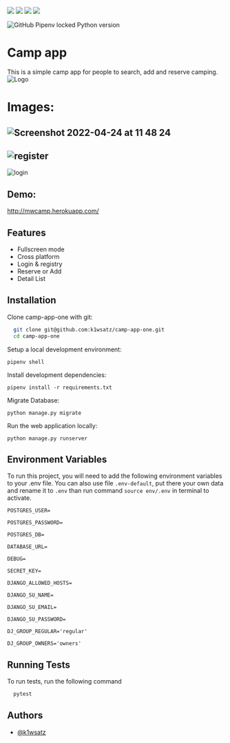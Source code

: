 [![](https://img.shields.io/badge/Python-3776AB?style=for-the-badge&logo=python&logoColor=white)](https://pl.python.org/)
[![](https://img.shields.io/badge/Django-092E20?style=for-the-badge&logo=django&logoColor=white)](https://www.djangoproject.com/)
[![](https://img.shields.io/badge/Heroku-430098?style=for-the-badge&logo=heroku&logoColor=white)](https://www.heroku.com/)
[![](https://img.shields.io/badge/PostgreSQL-316192?style=for-the-badge&logo=postgresql&logoColor=white)](https://www.postgresql.org/)



![GitHub Pipenv locked Python version](https://img.shields.io/github/pipenv/locked/python-version/k1wsatz/camp-app-one)


# Camp app
This is a simple camp app for people to search, add and reserve camping.
![Logo](https://cdn4.iconfinder.com/data/icons/transportation-190/1000/camper_camper_car_camp_car_campsite_camper_van_bus-512.png)



# Images:
![Screenshot 2022-04-24 at 11 48 24](https://user-images.githubusercontent.com/98759136/164970647-a8b481ea-ac10-47bc-8f7b-bae597e270b4.png)
----------------------------------------------------------------------------------------------------------------------------------------------------------

![register](https://user-images.githubusercontent.com/98759136/164970754-b620678d-02d9-4efd-ad60-822ed49352a3.png)
----------------------------------------------------------------------------------------------------------------------------------------------------------

![login](https://user-images.githubusercontent.com/98759136/164970766-d77db05e-3fde-4cd7-89dc-ef3a438fa4e4.png)


## Demo:
http://mwcamp.herokuapp.com/




## Features


- Fullscreen mode
- Cross platform
- Login & registry
- Reserve or Add
- Detail List



## Installation


Clone camp-app-one with git:

```bash
  git clone git@github.com:k1wsatz/camp-app-one.git
  cd camp-app-one
```

    
Setup a local development environment:

`pipenv shell`

Install development dependencies:

`pipenv install -r requirements.txt`

Migrate Database:

`python manage.py migrate`

Run the web application locally:

`python manage.py runserver`


## Environment Variables

To run this project, you will need to add the following environment variables to your .env file. You can also use file `.env-default`, put there your own data and rename it to `.env` than run command `source env/.env` in terminal to activate.

`POSTGRES_USER=`

`POSTGRES_PASSWORD=`

`POSTGRES_DB=`

`DATABASE_URL=`

`DEBUG=`

`SECRET_KEY=`

`DJANGO_ALLOWED_HOSTS=`

`DJANGO_SU_NAME=`

`DJANGO_SU_EMAIL=`

`DJANGO_SU_PASSWORD=`

`DJ_GROUP_REGULAR='regular'`

`DJ_GROUP_OWNERS='owners'`
## Running Tests

To run tests, run the following command

```bash
  pytest
```


## Authors

- [@k1wsatz](https://www.github.com/k1wsatz)

